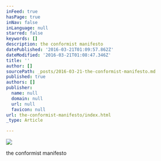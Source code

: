 ```yaml
---
inFeed: true
hasPage: true
inNav: false
inLanguage: null
starred: false
keywords: []
description: the conformist manifesto
datePublished: '2016-03-21T01:09:57.862Z'
dateModified: '2016-03-21T01:08:47.346Z'
title: ''
author: []
sourcePath: _posts/2016-03-21-the-conformist-manifesto.md
published: true
authors: []
publisher:
  name: null
  domain: null
  url: null
  favicon: null
url: the-conformist-manifesto/index.html
_type: Article

---
```

![](https://the-grid-user-content.s3-us-west-2.amazonaws.com/901ac1d6-381e-4355-b35d-d3e0b9325225.jpg)

the conformist manifesto